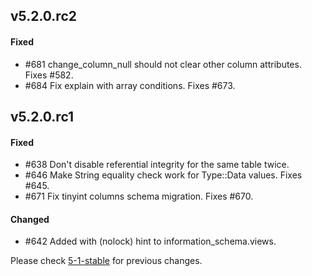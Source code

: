 ## v5.2.0.rc2

#### Fixed

- #681 change_column_null should not clear other column attributes. Fixes #582.
- #684 Fix explain with array conditions. Fixes #673.

## v5.2.0.rc1

#### Fixed

- #638 Don't disable referential integrity for the same table twice.
- #646 Make String equality check work for Type::Data values. Fixes #645.
- #671 Fix tinyint columns schema migration. Fixes #670.

#### Changed

- #642 Added with (nolock) hint to information_schema.views.


Please check [5-1-stable](https://github.com/rails-sqlserver/activerecord-sqlserver-adapter/blob/5-1-stable/CHANGELOG.md) for previous changes.
